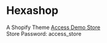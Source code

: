 # Hexashop
A Shopify Theme
<a href="https://navneet-dev.myshopify.com/">Access Demo Store</a>
<br>
Store Password: access_store
